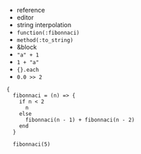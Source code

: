 - reference
- editor
- string interpolation
- `function(:fibonnaci)`
- `method(:to_string)`
- &block
- `"a" + 1`
- `1 + "a"`
- `{}.each`
- `0.0 >> 2`

```
{
  fibonnaci = (n) => {
    if n < 2
      n
    else
      fibonnaci(n - 1) + fibonnaci(n - 2)
    end
  }

  fibonnaci(5)
```
